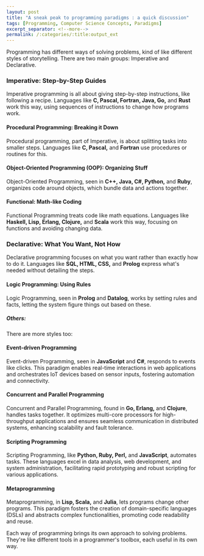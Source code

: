 ```yaml
---
layout: post
title: "A sneak peak to programming paradigms : a quick discussion"
tags: [Programming, Computer Science Concepts, Paradigms]
excerpt_separator: <!--more-->
permalink: /:categories/:title:output_ext
---
```


Programming has different ways of solving problems, kind of like different styles of storytelling. There are two main groups: Imperative and Declarative.
<!--more-->

### Imperative: Step-by-Step Guides
Imperative programming is all about giving step-by-step instructions, like following a recipe. Languages like **C, Pascal, Fortran, Java, Go,** and **Rust** work this way, using sequences of instructions to change how programs work.

#### Procedural Programming: Breaking it Down
Procedural programming, part of Imperative, is about splitting tasks into smaller steps. Languages like **C, Pascal,** and **Fortran** use procedures or routines for this.

#### Object-Oriented Programming (OOP): Organizing Stuff
Object-Oriented Programming, seen in **C++, Java, C#, Python,** and **Ruby**, organizes code around objects, which bundle data and actions together.

#### Functional: Math-like Coding
Functional Programming treats code like math equations. Languages like **Haskell, Lisp, Erlang, Clojure,** and **Scala** work this way, focusing on functions and avoiding changing data.

### Declarative: What You Want, Not How
Declarative programming focuses on what you want rather than exactly how to do it. Languages like **SQL, HTML, CSS,** and **Prolog** express what's needed without detailing the steps.

#### Logic Programming: Using Rules
Logic Programming, seen in **Prolog** and **Datalog**, works by setting rules and facts, letting the system figure things out based on these.

##### Others:
There are more styles too:

#### Event-driven Programming
Event-driven Programming, seen in **JavaScript** and **C#**, responds to events like clicks. This paradigm enables real-time interactions in web applications and orchestrates IoT devices based on sensor inputs, fostering automation and connectivity.

#### Concurrent and Parallel Programming
Concurrent and Parallel Programming, found in **Go, Erlang,** and **Clojure**, handles tasks together. It optimizes multi-core processors for high-throughput applications and ensures seamless communication in distributed systems, enhancing scalability and fault tolerance.

#### Scripting Programming
Scripting Programming, like **Python, Ruby, Perl,** and **JavaScript**, automates tasks. These languages excel in data analysis, web development, and system administration, facilitating rapid prototyping and robust scripting for various applications.

#### Metaprogramming
Metaprogramming, in **Lisp, Scala,** and **Julia**, lets programs change other programs. This paradigm fosters the creation of domain-specific languages (DSLs) and abstracts complex functionalities, promoting code readability and reuse.

Each way of programming brings its own approach to solving problems. They're like different tools in a programmer's toolbox, each useful in its own way.